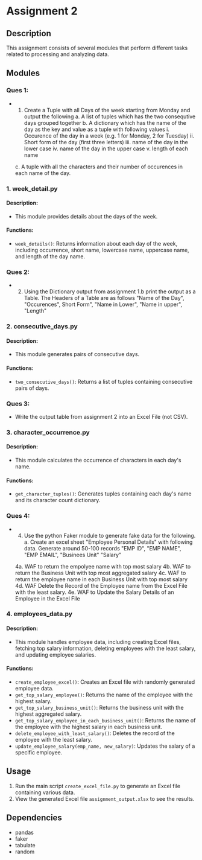 # Assignment 2

## Description
This assignment consists of several modules that perform different tasks related to processing and analyzing data.

## Modules

### Ques 1:
- 1. Create a Tuple with all Days of the week starting from Monday and output the following
	a. A list of tuples which has the two consequtive days grouped together
	b. A dictionary which has the name of the day as the key and value as a tuple with following values
		i. Occurence of the day in a week (e.g. 1 for Monday, 2 for Tuesday)
		ii. Short form of the day (first three letters)
		iii. name of the day in the lower case
		iv. name of the day in the upper case
		v. length of each name

	c. A tuple with all the characters and their number of occurences in each name of the day.

### 1. week_detail.py
#### Description:
- This module provides details about the days of the week.
#### Functions:
- `week_details()`: Returns information about each day of the week, including occurrence, short name, lowercase name, uppercase name, and length of the day name.

### Ques 2:
- 2. Using the Dictionary output from assignment 1.b print the output as a Table. The Headers of a Table are as follows
"Name of the Day", "Occurences", Short Form", "Name in Lower", "Name in upper", "Length"

### 2. consecutive_days.py
#### Description:
- This module generates pairs of consecutive days.
#### Functions:
- `two_consecutive_days()`: Returns a list of tuples containing consecutive pairs of days.

### Ques 3:
- Write the output table from assignment 2 into an Excel File (not CSV).

### 3. character_occurrence.py
#### Description:
- This module calculates the occurrence of characters in each day's name.
#### Functions:
- `get_character_tuples()`: Generates tuples containing each day's name and its character count dictionary.

### Ques 4:
- 4. Use the python Faker module to generate fake data for the following.
	a. Create an excel sheet "Employee Personal Details" with following data. Generate around 50-100 records
		"EMP ID", "EMP NAME", "EMP EMAIL", "Businees Unit" "Salary"

	4a. WAF to return the empolyee name with top most salary
	4b. WAF to return the Business Unit with top most aggregated salary
	4c. WAF to return the employee name in each Business Unit with top most salary
	4d. WAF Delete the Record of the Employee name from the Excel File with the least salary.
	4e. WAF to Update the Salary Details of an Employee in the Excel File

### 4. employees_data.py
#### Description:
- This module handles employee data, including creating Excel files, fetching top salary information, deleting employees with the least salary, and updating employee salaries.
#### Functions:
- `create_employee_excel()`: Creates an Excel file with randomly generated employee data.
- `get_top_salary_employee()`: Returns the name of the employee with the highest salary.
- `get_top_salary_business_unit()`: Returns the business unit with the highest aggregated salary.
- `get_top_salary_employee_in_each_business_unit()`: Returns the name of the employee with the highest salary in each business unit.
- `delete_employee_with_least_salary()`: Deletes the record of the employee with the least salary.
- `update_employee_salary(emp_name, new_salary)`: Updates the salary of a specific employee.

## Usage
1. Run the main script `create_excel_file.py` to generate an Excel file containing various data.
2. View the generated Excel file `assignment_output.xlsx` to see the results.

## Dependencies
- pandas
- faker
- tabulate
- random
